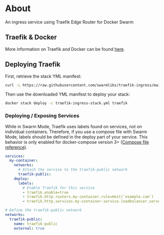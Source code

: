 # About
An ingress service using Traefik Edge Router for Docker Swarm

## Traefik & Docker 

More information on Traefik and Docker can be found [here](https://docs.traefik.io/providers/docker/).

## Deploying Traefik

First, retrieve the stack YML manifest:

```sh
curl -L https://raw.githubusercontent.com/swarmlibs/traefik-ingress/main/docker-stack.yml -o traefik-ingress-stack.yml
```

Then use the downloaded YML manifest to deploy your stack:

```sh
docker stack deploy -c traefik-ingress-stack.yml traefik
```

### Deploying / Exposing Services

While in Swarm Mode, Traefik uses labels found on services, not on individual containers. Therefore, if you use a compose file with Swarm Mode, labels should be defined in the deploy part of your service. This behavior is only enabled for docker-compose version 3+ ([Compose file reference](https://docs.docker.com/compose/compose-file/compose-file-v3/#deploy)).

```yaml
services:
  my-container:
    networks:
      # Attach the service to the traefik-public network
      traefik-public:
    deploy:
      labels:
        # Enable Traefik for this service
        - traefik.enable=true
        - traefik.http.routers.my-container.rule=Host(`example.com`)
        - traefik.http.services.my-container-service.loadbalancer.server.port=8080

# Define the traefik-public network
networks:
  traefik-public:
    name: traefik-public
    external: true
```

